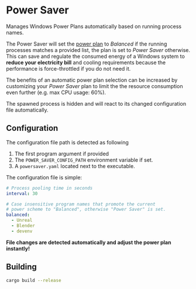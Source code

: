 # Power Saver

Manages Windows Power Plans automatically based on running process names.

The Power Saver will set the [power plan](https://docs.microsoft.com/en-us/windows/win32/power/power-policy-settings) to *Balanced* if the running processes matches a provided list, the plan is set to *Power Saver* otherwise. This can save and regulate the consumed energy of a Windows system to **reduce your electricity bill** and cooling requirements because the performance is force-throttled if you do not need it.

The benefits of an automatic power plan selection can be increased by customizing your *Power Saver* plan to limit the the resource consumption even further (e.g. max CPU usage: 60%).

The spawned process is hidden and will react to its changed configuration file automatically.

## Configuration

The configuration file path is detected as following

1. The first program argument if provided
2. The `POWER_SAVER_CONFIG_PATH` environment variable if set.
3. A `powersaver.yaml` located next to the executable.

The configuration file is simple:

```yaml
# Process pooling time in seconds
interval: 30

# Case insensitive program names that promote the current
# power scheme to "Balanced", otherwise "Power Saver" is set.
balanced:
  - Unreal
  - Blender
  - devenv
```

**File changes are detected automatically and adjust the power plan instantly!**

## Building

````bash
cargo build --release
````

